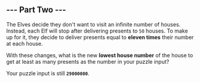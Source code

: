 ## --- Part Two ---

The Elves decide they don't want to visit an infinite number of houses.
Instead, each Elf will stop after delivering presents to `50` houses. To make
up for it, they decide to deliver presents equal to **eleven times** their
number at each house.

With these changes, what is the new **lowest house number** of the house to get
at least as many presents as the number in your puzzle input?

Your puzzle input is still **`29000000`**.
